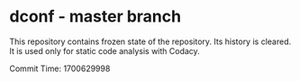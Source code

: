 # dconf - master branch

This repository contains frozen state of the repository.
Its history is cleared. It is used only for static code
analysis with Codacy.

Commit Time: 1700629998